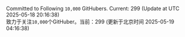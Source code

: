 Committed to Following `10,000` GitHubers. Current: <!-- FOLLOWING_COUNT -->299<!-- FOLLOWING_COUNT --> (Update at UTC <!-- LAST_UPDATED -->2025-05-18 20:16:38<!-- LAST_UPDATED -->)<br>
致力于关注`10,000`个GitHuber。当前：<!-- FOLLOWING_COUNT -->299<!-- FOLLOWING_COUNT --> (更新于北京时间 <!-- LAST_UPDATED_CST -->2025-05-19 04:16:38<!-- LAST_UPDATED_CST -->)
